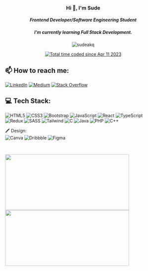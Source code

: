 <h3 align="center">Hi 👋, I'm Sude</h3>
<h5 align="center">Frontend Developer/Software Engineering Student</h5>
<h5 align="center">I'm currently learning Full Stack Development.</h5>

<p align="center">
 <img src="https://komarev.com/ghpvc/?username=sudeakq&label=Profile%20views&color=553a99&style=flat" alt="sudeakq" />
</p>

<p align="center">
<a href="https://wakatime.com/@13b3454b-3543-430b-90b3-b618afad54dc"><img src="https://wakatime.com/badge/user/13b3454b-3543-430b-90b3-b618afad54dc.svg" alt="Total time coded since Apr 11 2023" /></a>
</p>




## 📫 How to reach me:

[![LinkedIn](https://img.shields.io/badge/LinkedIn-%230077B5.svg?logo=linkedin&logoColor=white)](https://www.linkedin.com/in/sude-akgün-384457228/)
[![Medium](https://img.shields.io/badge/Medium-12100E?logo=medium&logoColor=white)](https://medium.com/@sudeakq)
[![Stack Overflow](https://img.shields.io/badge/-Stackoverflow-FE7A16?logo=stack-overflow&logoColor=white)](https://stackoverflow.com/users/19033686/sude-akq)

## 💻 Tech Stack:

![HTML5](https://img.shields.io/badge/html5-%23E34F26.svg?style=for-the-badge&logo=html5&logoColor=white)
![CSS3](https://img.shields.io/badge/css3-%231572B6.svg?style=for-the-badge&logo=css3&logoColor=white)
![Bootstrap](https://img.shields.io/badge/bootstrap-%23563D7C.svg?style=for-the-badge&logo=bootstrap&logoColor=white)
![JavaScript](https://img.shields.io/badge/javascript-%23323330.svg?style=for-the-badge&logo=javascript&logoColor=%23F7DF1E)
![React](https://img.shields.io/badge/react-%2320232a.svg?style=for-the-badge&logo=react&logoColor=%2361DAFB)
![TypeScript](https://img.shields.io/badge/TypeScript-007ACC?style=for-the-badge&logo=typescript&logoColor=white)
![Redux](https://img.shields.io/badge/Redux-593D88?style=for-the-badge&logo=redux&logoColor=white)
![SASS](https://img.shields.io/badge/Sass-%23CC6699.svg?style=for-the-badge&logo=sass&logoColor=white)
![Tailwind](https://img.shields.io/badge/Tailwind_CSS-38B2AC?style=for-the-badge&logo=tailwind-css&logoColor=white)
![C](https://img.shields.io/badge/c-%2300599C.svg?style=for-the-badge&logo=c&logoColor=white)
![Java](https://img.shields.io/badge/Java-ED8B00?style=for-the-badge&logo=openjdk&logoColor=white)
![PHP](https://img.shields.io/badge/PHP-%23777BB4.svg?style=for-the-badge&logo=php&logoColor=white)
![C++](https://img.shields.io/badge/C%2B%2B-00599C?style=for-the-badge&logo=c%2B%2B&logoColor=white)

🖍 Design:
<br/>
![Canva](https://img.shields.io/badge/Canva-%2300C4CC.svg?style=for-the-badge&logo=Canva&logoColor=white)
![Dribbble](https://img.shields.io/badge/Dribbble-EA4C89?style=for-the-badge&logo=dribbble&logoColor=white)
![Figma](https://img.shields.io/badge/figma-%23F24E1E.svg?style=for-the-badge&logo=figma&logoColor=white)

<br/>

<p><a href="https://github.com/sudeakq">
  <img  height="180em" width="400" src="https://github-readme-stats-eight-theta.vercel.app/api?username=sudeakq&show_icons=true&theme=transparent&include_all_commits=true&count_private=true"/>
  <img height="180em" width="400" src="https://github-readme-stats-eight-theta.vercel.app/api/top-langs/?username=sudeakq&layout=compact&langs_count=8&theme=transparent"/>
</a></p>
